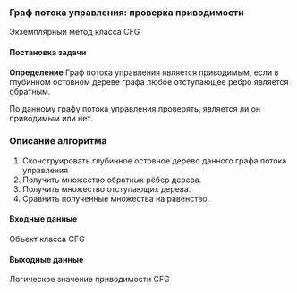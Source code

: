 ### Граф потока управления: проверка приводимости 

Экземплярный метод класса CFG 

#### Постановка задачи

**Определение** Граф потока управления является приводимым, если в глубинном остовном 
дереве графа любое отступающее ребро является обратным.   

По данному графу потока управления проверять, является ли он приводимым или нет. 

### Описание алгоритма 

1. Сконструировать глубинное остовное дерево данного графа потока управления 
2. Получить множество обратных рёбер дерева.
3. Получить множество отступающих дерева.
4. Сравнить полученные множества на равенство. 

#### Входные данные

Объект класса CFG

#### Выходные данные 

Логическое значение приводимости CFG


